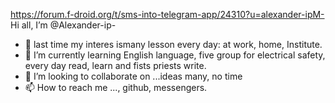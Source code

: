 https://forum.f-droid.org/t/sms-into-telegram-app/24310?u=alexander-ipM- Hi all, I’m @Alexander-ip-
- 👀 last time my interes ismany lesson every day: at work, home, Institute. 
- 🌱 I’m currently learning English language, five group for electrical safety, every day read, learn and fists priests write.   
- 💞️ I’m looking to collaborate on ...ideas many, no time
- 📫 How to reach me ..., github, messengers.
